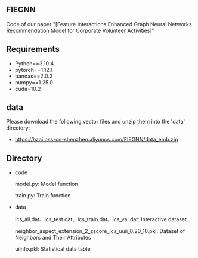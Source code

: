 ## FIEGNN
Code of our paper "[Feature Interactions Enhanced Graph Neural 
Networks Recommendation Model for Corporate Volunteer Activities]"

## Requirements
* Python==3.10.4
* pytorch==1.12.1
* pandas==2.0.2
* numpy==1.25.0
* cuda=10.2

## data
Please download the following vector files and unzip them into the 'data' directory:
* https://hzai.oss-cn-shenzhen.aliyuncs.com/FIEGNN/data_emb.zip

## Directory

- code

  model.py: Model function

  train.py: Train function

- data
  
  ics_all.dat、ics_test.dat、ics_train.dat、ics_val.dat: Interactive dataset
  
  neighbor_aspect_extension_2_zscore_ics_uuii_0.20_10.pkl: Dataset of Neighbors and Their Attributes

  uiinfo.pkl: Statistical data table
